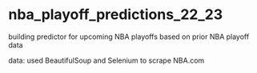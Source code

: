 # nba_playoff_predictions_22_23
building predictor for upcoming NBA playoffs based on prior NBA playoff data

data: used BeautifulSoup and Selenium to scrape NBA.com